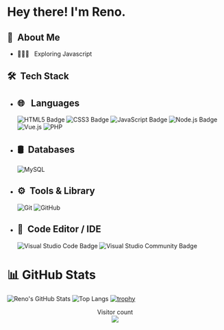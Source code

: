 <h1> Hey there! I'm Reno.</h1>

<h2>👾 &nbsp;About Me </h2>

- 👨🏻‍💻 &nbsp; Exploring Javascript

<h2> 🛠 &nbsp;Tech Stack</h2>

- ## 🌐 &nbsp; Languages
  ![HTML5 Badge](https://img.shields.io/badge/HTML5-E34F26?logo=html5&logoColor=fff&style=flat)
  ![CSS3 Badge](https://img.shields.io/badge/CSS3-1572B6?logo=css3&logoColor=fff&style=flat)
  ![JavaScript Badge](https://img.shields.io/badge/JavaScript-F7DF1E?logo=javascript&logoColor=000&style=flat)
  ![Node.js Badge](https://img.shields.io/badge/Node.js-339933?logo=nodedotjs&logoColor=fff&style=flat)
  ![Vue.js](https://img.shields.io/badge/Vue.js-4FC08D?logo=vue.js&logoColor=fff&style=flat)
  ![PHP](https://img.shields.io/badge/PHP-777BB4?logo=php&logoColor=fff&style=flat)
  
- ## 🛢 &nbsp;Databases
  ![MySQL](https://img.shields.io/badge/MySQL-4479A1?logo=mysql&logoColor=fff&style=flat)

- ## ⚙️ &nbsp;Tools & Library
  ![Git](https://img.shields.io/badge/Git-F05032?logo=git&logoColor=fff&style=flat)
  ![GitHub](https://img.shields.io/badge/GitHub-181717?logo=github&logoColor=fff&style=flat)

- ## 🔧 &nbsp;Code Editor / IDE
  ![Visual Studio Code Badge](https://img.shields.io/badge/Visual%20Studio%20Code-007ACC?logo=visualstudiocode&logoColor=fff&style=flat)
  ![Visual Studio Community Badge](https://img.shields.io/badge/Visual%20Studio%20Community-5C2D91?logo=visualstudio&logoColor=fff&style=flat)

# 📊 GitHub Stats

![Reno's GitHub Stats](https://github-readme-stats.vercel.app/api?username=RenoTxT&show_icons=true&theme=radical)
![Top Langs](https://github-readme-stats.vercel.app/api/top-langs/?username=RenoTxT&layout=compact&theme=radical)
[![trophy](https://github-profile-trophy.vercel.app/?username=RenoTxT&theme=radical&no-frame=true&row=1)](https://github.com/ryo-ma/github-profile-trophy)

<p align="center">
  Visitor count<br>
  <img src="https://profile-counter.glitch.me/RenoTxT/count.svg" />
</p>


